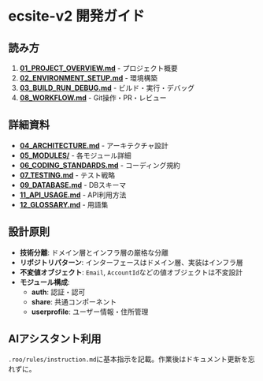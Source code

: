# ecsite-v2 開発ガイド

## 読み方

1. **[01_PROJECT_OVERVIEW.md](./01_PROJECT_OVERVIEW.md)** - プロジェクト概要
2. **[02_ENVIRONMENT_SETUP.md](./02_ENVIRONMENT_SETUP.md)** - 環境構築
3. **[03_BUILD_RUN_DEBUG.md](./03_BUILD_RUN_DEBUG.md)** - ビルド・実行・デバッグ
4. **[08_WORKFLOW.md](./08_WORKFLOW.md)** - Git操作・PR・レビュー

## 詳細資料

- **[04_ARCHITECTURE.md](./04_ARCHITECTURE.md)** - アーキテクチャ設計
- **[05_MODULES/](./05_MODULES/)** - 各モジュール詳細
- **[06_CODING_STANDARDS.md](./06_CODING_STANDARDS.md)** - コーディング規約
- **[07_TESTING.md](./07_TESTING.md)** - テスト戦略
- **[09_DATABASE.md](./09_DATABASE.md)** - DBスキーマ
- **[11_API_USAGE.md](./11_API_USAGE.md)** - API利用方法
- **[12_GLOSSARY.md](./12_GLOSSARY.md)** - 用語集

## 設計原則

- **技術分離**: ドメイン層とインフラ層の厳格な分離
- **リポジトリパターン**: インターフェースはドメイン層、実装はインフラ層
- **不変値オブジェクト**: `Email`, `AccountId`などの値オブジェクトは不変設計
- **モジュール構成**: 
  - **auth**: 認証・認可
  - **share**: 共通コンポーネント
  - **userprofile**: ユーザー情報・住所管理

## AIアシスタント利用

`.roo/rules/instruction.md`に基本指示を記載。作業後はドキュメント更新を忘れずに。